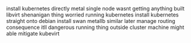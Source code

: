 install kubernetes directly metal single node wasnt getting anything built libvirt shenanigan thing worried running kubernetes install kubernetes straight onto debian install swan metallb similar later manage routing consequence itll dangerous running thing outside cluster machine might able mitigate kubevirt